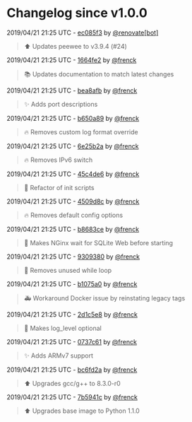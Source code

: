 # Changelog since v1.0.0

2019/04/21 21:25 UTC - [ec085f3](https://github.com/hassio-addons/addon-sqlite-web/commit/ec085f3fde219f72e3c8524c10a6ebe16345b0cd) by [@renovate[bot]](https://github.com/apps/renovate)
> :arrow_up: Updates peewee to v3.9.4 (#24) 

2019/04/21 21:25 UTC - [1664fe2](https://github.com/hassio-addons/addon-sqlite-web/commit/1664fe22a580ea13f3485a57f2cb9caa565ac73c) by [@frenck](https://github.com/frenck)
> :books: Updates documentation to match latest changes 

2019/04/21 21:25 UTC - [bea8afb](https://github.com/hassio-addons/addon-sqlite-web/commit/bea8afb475079c4778a9b06d7dfaf3876578d3d2) by [@frenck](https://github.com/frenck)
> :sparkles: Adds port descriptions 

2019/04/21 21:25 UTC - [b650a89](https://github.com/hassio-addons/addon-sqlite-web/commit/b650a89d6dfdab15945b6351fea1860ae3da0040) by [@frenck](https://github.com/frenck)
> :fire: Removes custom log format override 

2019/04/21 21:25 UTC - [6e25b2a](https://github.com/hassio-addons/addon-sqlite-web/commit/6e25b2a2bbf98e7fc7f4690dc41ebabe7b90b5e9) by [@frenck](https://github.com/frenck)
> :fire: Removes IPv6 switch 

2019/04/21 21:25 UTC - [45c4de6](https://github.com/hassio-addons/addon-sqlite-web/commit/45c4de69570bb239bcc261e5e2f3fc4e59dd8f01) by [@frenck](https://github.com/frenck)
> :hammer: Refactor of init scripts 

2019/04/21 21:25 UTC - [4509d8c](https://github.com/hassio-addons/addon-sqlite-web/commit/4509d8ced360b383a300ee21912e834e75f78ad6) by [@frenck](https://github.com/frenck)
> :fire: Removes default config options 

2019/04/21 21:25 UTC - [b8683ce](https://github.com/hassio-addons/addon-sqlite-web/commit/b8683ce1a71f72da7ba6ca725a4e820e8516493e) by [@frenck](https://github.com/frenck)
> :hammer: Makes NGinx wait for SQLite Web before starting 

2019/04/21 21:25 UTC - [9309380](https://github.com/hassio-addons/addon-sqlite-web/commit/93093801dda66e5aa171afaed722ddb06f0a9fc5) by [@frenck](https://github.com/frenck)
> :hammer: Removes unused while loop 

2019/04/21 21:25 UTC - [b1075a0](https://github.com/hassio-addons/addon-sqlite-web/commit/b1075a04a2f57266f61dea7b0058edf1a48f6f7b) by [@frenck](https://github.com/frenck)
> :ambulance: Workaround Docker issue by reinstating legacy tags 

2019/04/21 21:25 UTC - [2d1c5e8](https://github.com/hassio-addons/addon-sqlite-web/commit/2d1c5e8f1457a8922ab0fc0cd4995ba6f865c73d) by [@frenck](https://github.com/frenck)
> :hammer: Makes log_level optional 

2019/04/21 21:25 UTC - [0737c61](https://github.com/hassio-addons/addon-sqlite-web/commit/0737c6130a40e9d49d97240b24c28b23585824fb) by [@frenck](https://github.com/frenck)
> :sparkles: Adds ARMv7 support 

2019/04/21 21:25 UTC - [bc6fd2a](https://github.com/hassio-addons/addon-sqlite-web/commit/bc6fd2a2b29e3d8d74968295c783a8e7ad9ea0c7) by [@frenck](https://github.com/frenck)
> :arrow_up: Upgrades gcc/g++ to 8.3.0-r0 

2019/04/21 21:25 UTC - [7b5941c](https://github.com/hassio-addons/addon-sqlite-web/commit/7b5941c1ecb79686caba2d1fcbc4a8f9c05dcfc4) by [@frenck](https://github.com/frenck)
> :arrow_up: Upgrades base image to Python 1.1.0 

